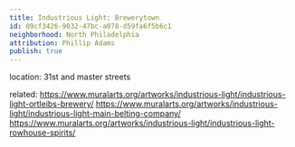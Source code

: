 ```yaml
---
title: Industrious Light: Brewerytown
id: 09cf3426-9032-47bc-a078-d59fa6f5b6c1
neighborhood: North Philadelphia
attribution: Phillip Adams
publish: true
---
```


location: 31st and master streets


            
related: https://www.muralarts.org/artworks/industrious-light/industrious-light-ortleibs-brewery/
https://www.muralarts.org/artworks/industrious-light/industrious-light-main-belting-company/
https://www.muralarts.org/artworks/industrious-light/industrious-light-rowhouse-spirits/




            